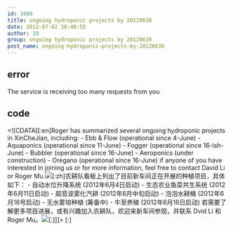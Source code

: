```yaml
---
id: 3489
title: ongoing hydroponic projects by 20120630
date: 2012-07-02 10:40:55
author: 19
group: ongoing hydroponic projects by 20120630
post_name: ongoing-hydroponic-projects-by-20120630
---
```


## error
The service is receiving too many requests from you

## code
 <!\[CDATA\[\[:en\]Roger has summarized several ongoing hydroponic projects in XinCheJian, including: - Ebb & Flow (operational since 4-June) - Aquaponics (operational since 11-June) - Fogger (operational since 16-ish-June) - Bubbler (operational since 16-June) - Aeroponics (under construction) - Oregano (operational since 16-June) if anyone of you have interested in joining us or for more information, feel free to contact David Li or Roger Mu.[![](http://xinchejian.com/wp-content/uploads/2012/07/ongoing_hydroponic_projects_XCJ-225x300.jpg)](http://xinchejian.com/2012/07/02/ongoing-hydroponic-projects-by-20120630/ongoing%5Fhydroponic%5Fprojects%5Fxcj/)\[:zh\]农耕队看板上列出了目前新车间正在开展的种植项目，具体如下： - 自动水位升降系统 (2012年6月4日启动) - 生态农业鱼菜共生系统 (2012年6月11日启动) - 超音波雾化汽耕 (2012年6月中旬启动) - 泡泡水耕桶 (2012年6月16号启动) - 无水雾培种植 (筹备中) - 牛至养殖 (2012年6月16日启动) 若需要了解更多项目进展，或有兴趣加入农耕队，欢迎来新车间参观，并联系 Dvid Li 和 Roger Mu。[![](http://xinchejian.com/wp-content/uploads/2012/07/ongoing_hydroponic_projects_XCJ-225x300.jpg)](http://xinchejian.com/2012/07/02/ongoing-hydroponic-projects-by-20120630/ongoing%5Fhydroponic%5Fprojects%5Fxcj/)\[:\]\]\]> \[:\]
